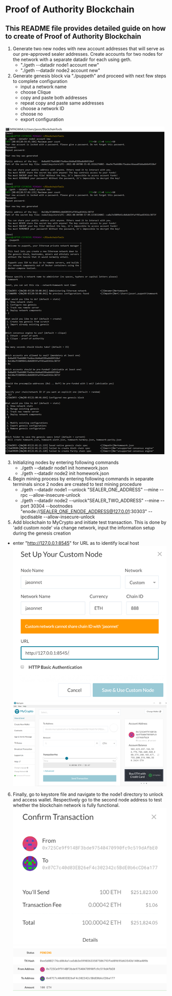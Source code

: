 # Proof of Authority Blockchain
## This README file provides detailed guide on how to create of Proof of Authority Blockchain
1. Generate two new nodes with new account addresses that will serve as our pre-approved sealer addresses. 
Create accounts for two nodes for the network with a separate datadir for each using geth.
    - "./geth --datadir node1 account new"
    - "./geth --datadir node2 account new"
2. Generate genesis block via "./puppeth" and proceed with next few steps to complete configuration
    - input a network name
    - choose Clique
    - copy and paste both addresses
    - repeat copy and paste same addresses
    - choose a network ID
    - choose no
    - export configuration
 
 ![Alt text](Capture.PNG)

3. Initializing nodes by entering following commands
    - ./geth --datadir node1 init homework.json
    - ./geth --datadir node2 init homework.json
4. Begin mining process by entering following commands in separate terminals since 2 nodes are created to test mining procedure
    - ./geth --datadir node1 --unlock "SEALER_ONE_ADDRESS" --mine --rpc --allow-insecure-unlock
    - ./geth --datadir node2 --unlock"SEALER_TWO_ADDRESS" --mine --port 30304 --bootnodes "enode://SEALER_ONE_ENODE_ADDRESS@127.0.01:30303" --ipcdisable --allow-insecure-unlock
5. Add blockchain to MyCrypto and initiate test transaction. This is done by 'add custom node' via change network, input the information setup during the genesis creation
- enter "http://127.0.0.1:8545" for URL as to identify local host
![Alt text](Capture2.PNG)
![Alt text](Capture3.PNG)
6. Finally, go to keystore file and navigate to the node1 directory to unlock and access wallet. Respectively go to the second node address to test whether the blockchain network is fully functional. 
![Alt text](Capture4.PNG)
![Alt text](Capture5.PNG)


